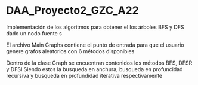 # DAA_Proyecto2_GZC_A22
Implementación de los algoritmos para obtener el los árboles BFS y DFS dado un nodo fuente s

El archivo Main Graphs contiene el punto de entrada para que el usuario genere grafos aleatorios con 6 métodos disponibles

Dentro de la clase Graph se encuentran contenidos los métodos BFS, DFSR y DFSI
Siendo estos la busqueda en anchura, busqueda en profuncidad recursiva y busqueda en profundidad iterativa respectivamente 

